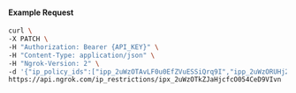 <!-- Code generated for API Clients. DO NOT EDIT. -->

#### Example Request

```bash
curl \
-X PATCH \
-H "Authorization: Bearer {API_KEY}" \
-H "Content-Type: application/json" \
-H "Ngrok-Version: 2" \
-d '{"ip_policy_ids":["ipp_2uWzOTAvLF0u0EfZVuESSiQrq9I","ipp_2uWzORUHj2Vg8deYqMStpxGYuhC"]}' \
https://api.ngrok.com/ip_restrictions/ipx_2uWzOTkZJaHjcfcO054CeD9VIvn
```
